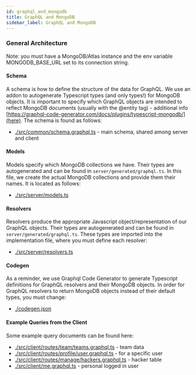 ```yaml
---
id: graphql_and_mongodb
title: GraphQL and MongoDB
sidebar_label: GraphQL and MongoDB
---
```


### General Architecture
Note: you must have a MongoDB/Atlas instance and the env variable MONGODB_BASE_URL set to its connection string.

#### Schema
A schema is how to define the structure of the data for GraphQL. We use an addon to autogenerate Typescript
types (and only types!) for MongoDB objects. It is important to specify which GraphQL objects are intended to reflect MongoDB documents (usually with the @entity tag) - additional info [https://graphql-code-generator.com/docs/plugins/typescript-mongodb/](here). The schema is found as follows:
- [./src/common/schema.graphql.ts](./src/common/schema.graphql.ts) - main schema, shared among server and client

#### Models
Models specify which MongoDB collections we have. Their types are autogenerated and can be found in `server/generated/graphql.ts`. In this file, we create the actual MongoDB collections and provide them their names. It is located as follows:
- [./src/server/models.ts](./src/server/models.ts)

#### Resolvers
Resolvers produce the appropriate Javascript object/representation of our GraphQL objects. Their types are autogenerated and can be found in `server/generated/graphql.ts`. These types are imported into the implementation file, where you must define each resolver:
- [./src/server/resolvers.ts](./src/server/resolvers.ts)

#### Codegen
As a reminder, we use Graphql Code Generator to generate Typescript definitions for GraphQL resolvers and their MongoDB objects. In order for GraphQL resolvers to return MongoDB objects instead of their default types, you must change:
 - [./codegen.json](./codegen.json)

#### Example Queries from the Client
Some example query documents can be found here:
- [./src/client/routes/team/teams.graphql.ts](./src/client/routes/team/teams.graphql.ts) - team data
- [./src/client/routes/profile/user.graphql.ts](./src/client/routes/profile/user.graphql.ts) - for a specific user
- [./src/client/routes/manage/hackers.graphql.ts](./src/client/routes/manage/hackers.graphql.ts) - hacker table
- [./src/client/me.graphql.ts](./src/common/schema.graphql.ts) - personal logged in user


